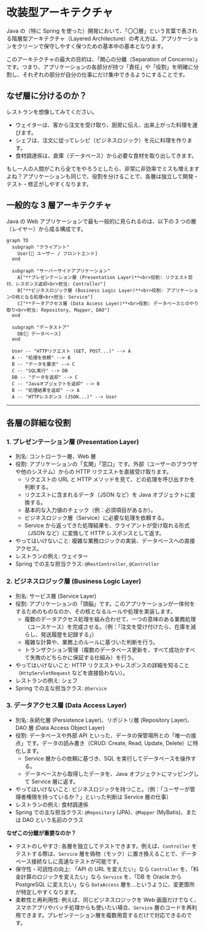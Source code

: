 # 改装型アーキテクチャ

Java の（特に Spring を使った）開発において、「〇〇層」という言葉で表される階層型アーキテクチャ（Layered Architecture）の考え方は、アプリケーションをクリーンで保守しやすく保つための基本中の基本となります。

このアーキテクチャの最大の目的は、「関心の分離（Separation of Concerns）」です。つまり、アプリケーションの各部分が持つ「責任」や「役割」を明確に分割し、それぞれの部分が自分の仕事にだけ集中できるようにすることです。

## なぜ層に分けるのか？

レストランを想像してみてください。

- ウェイターは、客から注文を受け取り、厨房に伝え、出来上がった料理を運びます。
- シェフは、注文に従ってレシピ（ビジネスロジック）を元に料理を作ります。
- 食材調達係は、倉庫（データベース）から必要な食材を取り出してきます。

もし一人の人間がこれら全てをやろうとしたら、非常に非効率でミスも増えますよね？アプリケーションも同じで、役割を分けることで、各層は独立して開発・テスト・修正がしやすくなります。

## 一般的な 3 層アーキテクチャ

Java の Web アプリケーションで最も一般的に見られるのは、以下の 3 つの層（レイヤー）から成る構成です。

```mermaid
graph TD
  subgraph "クライアント"
    User[👤 ユーザー / フロントエンド]
  end

  subgraph "サーバーサイドアプリケーション"
    A["**プレゼンテーション層 (Presentation Layer)**<br>役割: リクエスト受付、レスポンス返却<br>担当: Controller"]
    B["**ビジネスロジック層 (Business Logic Layer)**<br>役割: アプリケーションの核となる処理<br>担当: Service"]
    C["**データアクセス層 (Data Access Layer)**<br>役割: データベースとのやり取り<br>担当: Repository, Mapper, DAO"]
  end

  subgraph "データストア"
    DB[💾 データベース]
  end

  User -- "HTTPリクエスト (GET, POST...)" --> A
  A -- "処理を依頼" --> B
  B -- "データを要求" --> C
  C -- "SQL実行" --> DB
  DB -- "データを返却" --> C
  C -- "Javaオブジェクトを返却" --> B
  B -- "処理結果を返却" --> A
  A -- "HTTPレスポンス (JSON...)" --> User
```

---

## 各層の詳細な役割

### 1. プレゼンテーション層 (Presentation Layer)

- 別名: コントローラー層、Web 層
- 役割: アプリケーションの「玄関」「窓口」です。外部（ユーザーのブラウザや他のシステム）からの HTTP リクエストを直接受け取ります。
  - リクエストの URL と HTTP メソッドを見て、どの処理を呼び出すかを判断する。
  - リクエストに含まれるデータ（JSON など）を Java オブジェクトに変換する。
  - 基本的な入力値のチェック（例：必須項目があるか）。
  - ビジネスロジック層（Service）に必要な処理を依頼する。
  - Service から返ってきた処理結果を、クライアントが受け取れる形式（JSON など）に変換して HTTP レスポンスとして返す。
- やってはいけないこと: 複雑な業務ロジックの実装、データベースへの直接アクセス。
- レストランの例え: ウェイター
- Spring での主な担当クラス: `@RestController`, `@Controller`

### 2. ビジネスロジック層 (Business Logic Layer)

- 別名: サービス層 (Service Layer)
- 役割: アプリケーションの「頭脳」です。このアプリケーションが一体何をするためのものなのか、その核となるルールや処理を実装します。
  - 複数のデータアクセス処理を組み合わせて、一つの意味のある業務処理（ユースケース）を完成させる。（例：「注文を受け付けたら、在庫を減らし、発送履歴を記録する」）
  - 複雑な計算や、業務上のルールに基づいた判断を行う。
  - トランザクション管理（複数のデータベース更新を、すべて成功かすべて失敗のどちらかに保証する仕組み）を行う。
- やってはいけないこと: HTTP リクエストやレスポンスの詳細を知ること（`HttpServletRequest` などを直接扱わない）。
- レストランの例え: シェフ
- Spring での主な担当クラス: `@Service`

### 3. データアクセス層 (Data Access Layer)

- 別名: 永続化層 (Persistence Layer)、リポジトリ層 (Repository Layer)、DAO 層 (Data Access Object Layer)
- 役割: データベースや外部 API といった、データの保管場所との「唯一の接点」です。データの読み書き（CRUD: Create, Read, Update, Delete）に特化します。
  - Service 層からの依頼に基づき、SQL を実行してデータベースを操作する。
  - データベースから取得したデータを、Java オブジェクトにマッピングして Service 層に返す。
- やってはいけないこと:
  ビジネスロジックを持つこと。（例：「ユーザーが管理者権限を持っているか？」といった判断は Service 層の仕事）
- レストランの例え: 食材調達係
- Spring での主な担当クラス: `@Repository` (JPA)、`@Mapper` (MyBatis)、または DAO という名前のクラス

**なぜこの分離が重要なのか？**

- テストのしやすさ: 各層を独立してテストできます。例えば、`Controller` をテストする際は、`Service` 層を偽物（モック）に置き換えることで、データベース接続なしに高速なテストが可能です。
- 保守性・可読性の向上: 「API の URL を変えたい」なら `Controller` を、「料金計算のロジックを変えたい」なら `Service` を、「DB を Oracle から PostgreSQL に変えたい」なら `DataAccess` 層を…というように、変更箇所が特定しやすくなります。
- 柔軟性と再利用性: 例えば、同じビジネスロジックを Web 画面だけでなく、スマホアプリやバッチ処理からも使いたい場合、`Service` 層のコードを再利用できます。プレゼンテーション層を複数用意するだけで対応できるのです。
